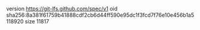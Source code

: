 version https://git-lfs.github.com/spec/v1
oid sha256:8a381f61759b41888cdf2cb6d44ff590e95dc1f3fcd7f76e10e456b1a5118920
size 11817
